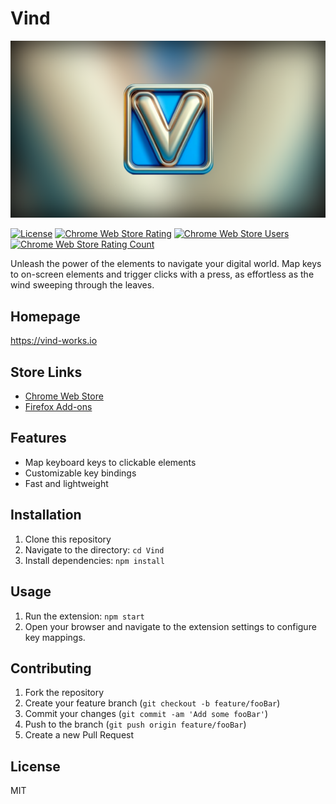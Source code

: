 # Vind

[![Vind Logo](./assets/store/splash-768.png)](https://chrome.google.com/webstore/detail/vind/ocohbenbjomofbknmcmaedadcmonedee)

[![License](https://img.shields.io/badge/License-MIT-blue.svg)](https://opensource.org/licenses/MIT)
[![Chrome Web Store Rating](https://img.shields.io/chrome-web-store/rating/ocohbenbjomofbknmcmaedadcmonedee)](https://chromewebstore.google.com/detail/vind/ocohbenbjomofbknmcmaedadcmonedee)
[![Chrome Web Store Users](https://img.shields.io/chrome-web-store/users/ocohbenbjomofbknmcmaedadcmonedee)](https://chromewebstore.google.com/detail/vind/ocohbenbjomofbknmcmaedadcmonedee)
[![Chrome Web Store Rating Count](https://img.shields.io/chrome-web-store/rating-count/ocohbenbjomofbknmcmaedadcmonedee)](https://chromewebstore.google.com/detail/vind/ocohbenbjomofbknmcmaedadcmonedee)

Unleash the power of the elements to navigate your digital world. Map keys to on-screen elements and trigger clicks with a press, as effortless as the wind sweeping through the leaves.

## Homepage

https://vind-works.io

## Store Links

- [Chrome Web Store](https://chrome.google.com/webstore/detail/vind/ocohbenbjomofbknmcmaedadcmonedee)
- [Firefox Add-ons](https://addons.mozilla.org/en-US/firefox/addon/vind/)

## Features

- Map keyboard keys to clickable elements
- Customizable key bindings
- Fast and lightweight

## Installation

1. Clone this repository
2. Navigate to the directory: `cd Vind`
3. Install dependencies: `npm install`

## Usage

1. Run the extension: `npm start`
2. Open your browser and navigate to the extension settings to configure key mappings.

## Contributing

1. Fork the repository
2. Create your feature branch (`git checkout -b feature/fooBar`)
3. Commit your changes (`git commit -am 'Add some fooBar'`)
4. Push to the branch (`git push origin feature/fooBar`)
5. Create a new Pull Request

## License

MIT
